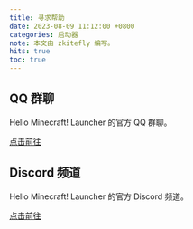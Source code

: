 ```yaml
---
title: 寻求帮助
date: 2023-08-09 11:12:00 +0800
categories: 启动器
note: 本文由 zkitefly 编写。
hits: true
toc: true
---
```


## QQ 群聊

Hello Minecraft! Launcher 的官方 QQ 群聊。

[点击前往](/groups.html)

## Discord 频道

Hello Minecraft! Launcher 的官方 Discord 频道。

[点击前往](https://discord.gg/jVvC7HfM6U)
